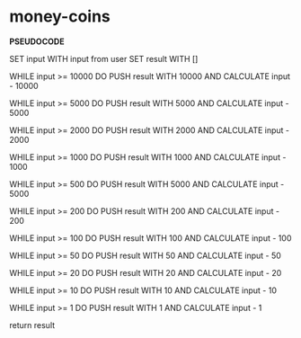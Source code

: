 # money-coins

**PSEUDOCODE**

SET input WITH input from user
SET result WITH []

WHILE input >= 10000
  DO PUSH result WITH 10000 AND CALCULATE input - 10000

WHILE input >= 5000
  DO PUSH result WITH 5000 AND CALCULATE input - 5000

WHILE input >= 2000
  DO PUSH result WITH 2000 AND CALCULATE input - 2000

WHILE input >= 1000
  DO PUSH result WITH 1000 AND CALCULATE input - 1000

WHILE input >= 500
  DO PUSH result WITH 5000 AND CALCULATE input - 5000

WHILE input >= 200
  DO PUSH result WITH 200 AND CALCULATE input - 200

WHILE input >= 100
  DO PUSH result WITH 100 AND CALCULATE input - 100

WHILE input >= 50
  DO PUSH result WITH 50 AND CALCULATE input - 50

WHILE input >= 20
  DO PUSH result WITH 20 AND CALCULATE input - 20

WHILE input >= 10
  DO PUSH result WITH 10 AND CALCULATE input - 10

WHILE input >= 1
  DO PUSH result WITH 1 AND CALCULATE input - 1

return result
